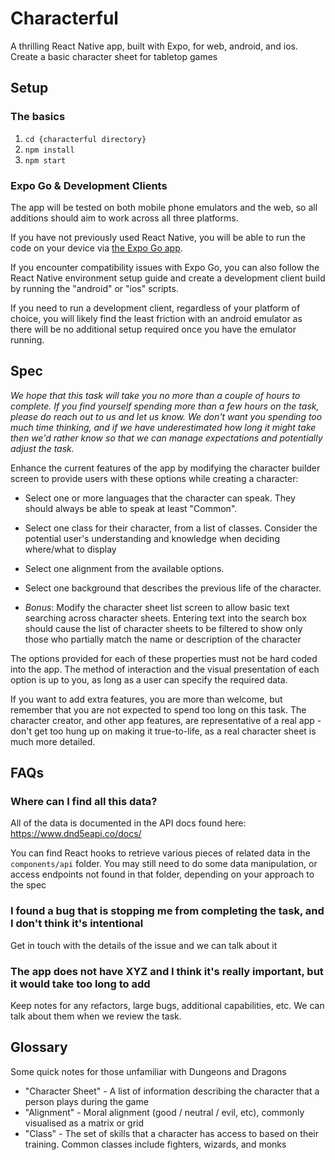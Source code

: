 # Characterful

A thrilling React Native app, built with Expo, for web, android, and ios. Create a basic character sheet for tabletop games

## Setup

### The basics

1. `cd {characterful directory}`
2. `npm install`
3. `npm start`

### Expo Go & Development Clients

The app will be tested on both mobile phone emulators and the web, so all additions should aim to work across all three platforms.

If you have not previously used React Native, you will be able to run the code on your device via [the Expo Go app](https://docs.expo.dev/get-started/expo-go/).

If you encounter compatibility issues with Expo Go, you can also follow the React Native environment setup guide and create
a development client build by running the "android" or "ios" scripts.

If you need to run a development client, regardless of your platform of choice, you will likely find the least friction with an
android emulator as there will be no additional setup required once you have the emulator running.

## Spec

_We hope that this task will take you no more than a couple of hours to complete. If you find yourself spending more than a
few hours on the task, please do reach out to us and let us know. We don't want you spending too much time thinking, and if
we have underestimated how long it might take then we'd rather know so that we can manage expectations and potentially adjust
the task._

Enhance the current features of the app by modifying the character builder screen to provide users with these options
while creating a character:

- Select one or more languages that the character can speak. They should always be able to speak at least "Common".
- Select one class for their character, from a list of classes. Consider the potential user's understanding and knowledge when 
deciding where/what to display
- Select one alignment from the available options.
- Select one background that describes the previous life of the character.

- *Bonus*: Modify the character sheet list screen to allow basic text searching across character sheets. Entering text into the search box 
should cause the list of character sheets to be filtered to show only those who partially match the name or description of the character

The options provided for each of these properties must not be hard coded into the app. The method of interaction and the
visual presentation of each option is up to you, as long as a user can specify the required data.

If you want to add extra features, you are more than welcome, but remember that you are not expected to spend too long
on this task. The character creator, and other app features, are representative of a real app - don't get too hung up
on making it true-to-life, as a real character sheet is much more detailed.

## FAQs

### Where can I find all this data?

All of the data is documented in the API docs found here: https://www.dnd5eapi.co/docs/

You can find React hooks to retrieve various pieces of related data in the `components/api` folder. You may still need to do some
data manipulation, or access endpoints not found in that folder, depending on your approach to the spec

### I found a bug that is stopping me from completing the task, and I don't think it's intentional

Get in touch with the details of the issue and we can talk about it

### The app does not have XYZ and I think it's really important, but it would take too long to add

Keep notes for any refactors, large bugs, additional capabilities, etc. We can talk about them when we review the task.

## Glossary

Some quick notes for those unfamiliar with Dungeons and Dragons

- "Character Sheet" - A list of information describing the character that a person plays during the game
- "Alignment" - Moral alignment (good / neutral / evil, etc), commonly visualised as a matrix or grid
- "Class" - The set of skills that a character has access to based on their training. Common classes include fighters, wizards, and monks
